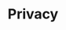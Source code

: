 ---
status: true
title: Privacy
description: Privacy policy for KBVE
href: https://kbve.com/legal/#privacy
icon: bank
target: false
tags:
- legal
---